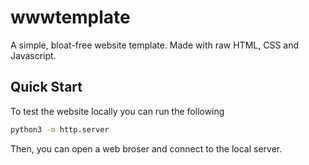 # wwwtemplate

A simple, bloat-free website template. Made with raw HTML, CSS and Javascript.

## Quick Start

To test the website locally you can run the following

```bash
python3 -m http.server
```

Then, you can open a web broser and connect to the local server.
